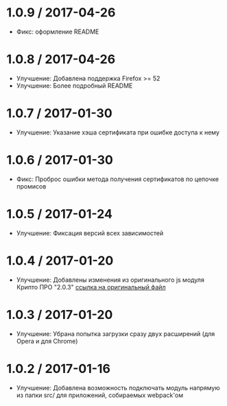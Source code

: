1.0.9 / 2017-04-26
==================

  * Фикс: оформление README

1.0.8 / 2017-04-26
==================

  * Улучшение: Добавлена поддержка Firefox >= 52
  * Улучшение: Более подробный README

1.0.7 / 2017-01-30
==================

  * Улучшение: Указание хэша сертификата при ошибке доступа к нему

1.0.6 / 2017-01-30
==================

  * Фикс: Проброс ошибки метода получения сертификатов по цепочке промисов

1.0.5 / 2017-01-24
==================

  * Улучшение: Фиксация версий всех зависимостей

1.0.4 / 2017-01-20
==================

  * Улучшение: Добавлены изменения из оригинального js модуля Крипто ПРО "2.0.3" [ссылка на оригинальный файл](https://www.cryptopro.ru/sites/default/files/products/cades/cadesplugin_api.js)

1.0.3 / 2017-01-20
==================

  * Улучшение: Убрана попытка загрузки сразу двух расширений (для Opera и для Chrome) 

1.0.2 / 2017-01-16
==================

  * Улучшение: Добавлена возможность подключать модуль напрямую из папки src/ для приложений, собираемых webpack'ом